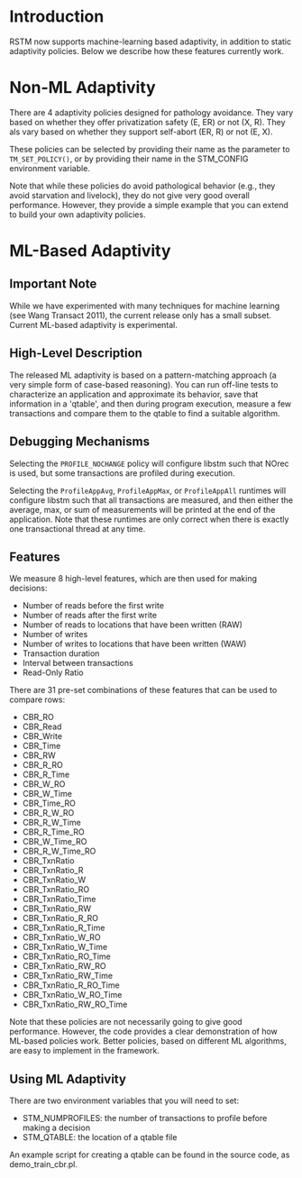 # Introduction #

RSTM now supports machine-learning based adaptivity, in addition to static adaptivity policies.  Below we describe how these features currently work.

# Non-ML Adaptivity #
There are 4 adaptivity policies designed for pathology avoidance.  They vary based on whether they offer privatization safety (E, ER) or not (X, R).  They als vary based on whether they support self-abort (ER, R) or not (E, X).

These policies can be selected by providing their name as the parameter to `TM_SET_POLICY()`, or by providing their name in the STM\_CONFIG environment variable.

Note that while these policies do avoid pathological behavior (e.g., they avoid starvation and livelock), they do not give very good overall performance.  However, they provide a simple example that you can extend to build your own adaptivity policies.

# ML-Based Adaptivity #

## Important Note ##

While we have experimented with many techniques for machine learning (see Wang Transact 2011), the current release only has a small subset.  Current ML-based adaptivity is experimental.

## High-Level Description ##

The released ML adaptivity is based on a pattern-matching approach (a very simple form of case-based reasoning).  You can run off-line tests to characterize an application and approximate its behavior, save that information in a 'qtable', and then during program execution, measure a few transactions and compare them to the qtable to find a suitable algorithm.

## Debugging Mechanisms ##
Selecting the `PROFILE_NOCHANGE` policy will configure libstm such that NOrec is used, but some transactions are profiled during execution.

Selecting the `ProfileAppAvg`, `ProfileAppMax`, or `ProfileAppAll` runtimes will configure libstm such that all transactions are measured, and then either the average, max, or sum of measurements will be printed at the end of the application.  Note that these runtimes are only correct when there is exactly one transactional thread at any time.

## Features ##

We measure 8 high-level features, which are then used for making decisions:
  * Number of reads before the first write
  * Number of reads after the first write
  * Number of reads to locations that have been written (RAW)
  * Number of writes
  * Number of writes to locations that have been written (WAW)
  * Transaction duration
  * Interval between transactions
  * Read-Only Ratio

There are 31 pre-set combinations of these features that can be used to compare rows:
  * CBR\_RO
  * CBR\_Read
  * CBR\_Write
  * CBR\_Time
  * CBR\_RW
  * CBR\_R\_RO
  * CBR\_R\_Time
  * CBR\_W\_RO
  * CBR\_W\_Time
  * CBR\_Time\_RO
  * CBR\_R\_W\_RO
  * CBR\_R\_W\_Time
  * CBR\_R\_Time\_RO
  * CBR\_W\_Time\_RO
  * CBR\_R\_W\_Time\_RO
  * CBR\_TxnRatio
  * CBR\_TxnRatio\_R
  * CBR\_TxnRatio\_W
  * CBR\_TxnRatio\_RO
  * CBR\_TxnRatio\_Time
  * CBR\_TxnRatio\_RW
  * CBR\_TxnRatio\_R\_RO
  * CBR\_TxnRatio\_R\_Time
  * CBR\_TxnRatio\_W\_RO
  * CBR\_TxnRatio\_W\_Time
  * CBR\_TxnRatio\_RO\_Time
  * CBR\_TxnRatio\_RW\_RO
  * CBR\_TxnRatio\_RW\_Time
  * CBR\_TxnRatio\_R\_RO\_Time
  * CBR\_TxnRatio\_W\_RO\_Time
  * CBR\_TxnRatio\_RW\_RO\_Time

Note that these policies are not necessarily going to give good performance.  However, the code provides a clear demonstration of how ML-based policies work.  Better policies, based on different ML algorithms, are easy to implement in the framework.

## Using ML Adaptivity ##
There are two environment variables that you will need to set:
  * STM\_NUMPROFILES: the number of transactions to profile before making a decision
  * STM\_QTABLE: the location of a qtable file

An example script for creating a qtable can be found in the source code, as demo\_train\_cbr.pl.